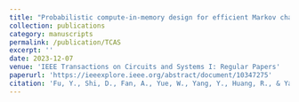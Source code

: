 ```yaml
---
title: "Probabilistic compute-in-memory design for efficient Markov chain Monte Carlo sampling"
collection: publications
category: manuscripts
permalink: /publication/TCAS
excerpt: ''
date: 2023-12-07
venue: 'IEEE Transactions on Circuits and Systems I: Regular Papers'
paperurl: 'https://ieeexplore.ieee.org/abstract/document/10347275'
citation: 'Fu, Y., Shi, D., Fan, A., Yue, W., Yang, Y., Huang, R., & Yan, B. (2023). Probabilistic compute-in-memory design for efficient Markov chain Monte Carlo sampling. IEEE Transactions on Circuits and Systems I: Regular Papers, 71(2), 703-716.'
---
```




